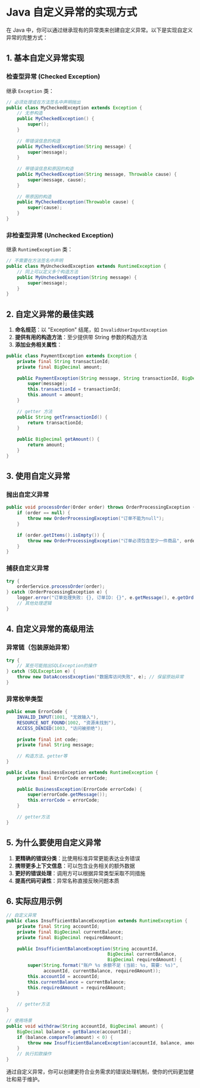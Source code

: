 # Java 自定义异常的实现方式

在 Java 中，你可以通过继承现有的异常类来创建自定义异常。以下是实现自定义异常的完整方式：

## 1. 基本自定义异常实现

### 检查型异常 (Checked Exception)
继承 `Exception` 类：

```java
// 必须处理或在方法签名中声明抛出
public class MyCheckedException extends Exception {
    // 无参构造
    public MyCheckedException() {
        super();
    }
    
    // 带错误信息的构造
    public MyCheckedException(String message) {
        super(message);
    }
    
    // 带错误信息和原因的构造
    public MyCheckedException(String message, Throwable cause) {
        super(message, cause);
    }
    
    // 带原因的构造
    public MyCheckedException(Throwable cause) {
        super(cause);
    }
}
```

### 非检查型异常 (Unchecked Exception)
继承 `RuntimeException` 类：

```java
// 不需要在方法签名中声明
public class MyUncheckedException extends RuntimeException {
    // 同上可以定义多个构造方法
    public MyUncheckedException(String message) {
        super(message);
    }
}
```

## 2. 自定义异常的最佳实践

1. **命名规范**：以 "Exception" 结尾，如 `InvalidUserInputException`
2. **提供有用的构造方法**：至少提供带 String 参数的构造方法
3. **添加业务相关属性**：

```java
public class PaymentException extends Exception {
    private final String transactionId;
    private final BigDecimal amount;
    
    public PaymentException(String message, String transactionId, BigDecimal amount) {
        super(message);
        this.transactionId = transactionId;
        this.amount = amount;
    }
    
    // getter 方法
    public String getTransactionId() {
        return transactionId;
    }
    
    public BigDecimal getAmount() {
        return amount;
    }
}
```

## 3. 使用自定义异常

### 抛出自定义异常

```java
public void processOrder(Order order) throws OrderProcessingException {
    if (order == null) {
        throw new OrderProcessingException("订单不能为null");
    }
    
    if (order.getItems().isEmpty()) {
        throw new OrderProcessingException("订单必须包含至少一件商品", order.getId());
    }
}
```

### 捕获自定义异常

```java
try {
    orderService.processOrder(order);
} catch (OrderProcessingException e) {
    logger.error("订单处理失败: {}, 订单ID: {}", e.getMessage(), e.getOrderId());
    // 其他处理逻辑
}
```

## 4. 自定义异常的高级用法

### 异常链（包装原始异常）

```java
try {
    // 某些可能抛出SQLException的操作
} catch (SQLException e) {
    throw new DataAccessException("数据库访问失败", e); // 保留原始异常
}
```

### 异常枚举类型

```java
public enum ErrorCode {
    INVALID_INPUT(1001, "无效输入"),
    RESOURCE_NOT_FOUND(1002, "资源未找到"),
    ACCESS_DENIED(1003, "访问被拒绝");
    
    private final int code;
    private final String message;
    
    // 构造方法、getter等
}

public class BusinessException extends RuntimeException {
    private final ErrorCode errorCode;
    
    public BusinessException(ErrorCode errorCode) {
        super(errorCode.getMessage());
        this.errorCode = errorCode;
    }
    
    // getter方法
}
```

## 5. 为什么要使用自定义异常

1. **更精确的错误分类**：比使用标准异常更能表达业务错误
2. **携带更多上下文信息**：可以包含业务相关的额外数据
3. **更好的错误处理**：调用方可以根据异常类型采取不同措施
4. **提高代码可读性**：异常名称直接反映问题本质

## 6. 实际应用示例

```java
// 自定义异常
public class InsufficientBalanceException extends RuntimeException {
    private final String accountId;
    private final BigDecimal currentBalance;
    private final BigDecimal requiredAmount;
    
    public InsufficientBalanceException(String accountId, 
                                      BigDecimal currentBalance, 
                                      BigDecimal requiredAmount) {
        super(String.format("账户 %s 余额不足 (当前: %s, 需要: %s)", 
              accountId, currentBalance, requiredAmount));
        this.accountId = accountId;
        this.currentBalance = currentBalance;
        this.requiredAmount = requiredAmount;
    }
    
    // getter方法
}

// 使用场景
public void withdraw(String accountId, BigDecimal amount) {
    BigDecimal balance = getBalance(accountId);
    if (balance.compareTo(amount) < 0) {
        throw new InsufficientBalanceException(accountId, balance, amount);
    }
    // 执行扣款操作
}
```

通过自定义异常，你可以创建更符合业务需求的错误处理机制，使你的代码更加健壮和易于维护。